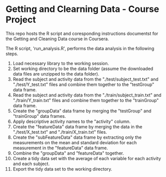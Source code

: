 # Getting and Clearning Data - Course Project

This repo hosts the R script and coresponding instructions documentst for the Getting and Cleaning Data course in Coursera.

The R script, 'run_analysis.R', performs the data analysis in the following steps.

1. Load necessary library to the working session.
2. Set working directory to be the data folder (assume the downloaded data files are unzipped to the data folder).
3. Read the subject and activity data from the "./test/subject_test.txt" and "./test/Y_test.txt" files and combine them together to the "testGroup" data frame.
4. Read the subject and activity data from the "./train/subject_train.txt" and "./train/Y_train.txt" files and combine them together to the "trainGroup" data frame.
5. Create the "groupData" data frame by merging the "testGroup" and "trainGroup" data frames.
6. Apply descriptive activity names to the "activity" column.
7. Create the "featureData" data frame by merging the data in the "./test/X_test.txt" and "./train/X_train.txt" files.
8. Create the "subFeatureData" data frame by extracting only the measurements on the mean and standard deviation for each measurement in the "featureData" data frame.
9. Combine the "groupData" and "featureData" together.
10. Create a tidy data set with the average of each variable for each activity and each subject.
11. Export the tidy data set to the working directory. 
